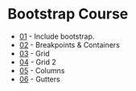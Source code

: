 # Bootstrap Course
- [01](./01/README.md) - Include bootstrap.
- [02](./02/README.md) - Breakpoints & Containers
- [03](./03/README.md) - Grid
- [04](./04/README.md) - Grid 2
- [05](./05/README.md) - Columns
- [06](./06/README.md) - Gutters
